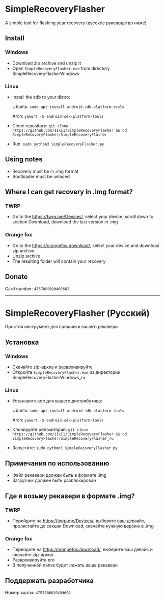 # SimpleRecoveryFlasher
A simple tool for flashing your recovery
(русское руководство ниже)

## Install

### Windows
  * Download zip archive and unzip it
  * Open `SimpleRecoveryFlasher.exe` from directory SimpleRecoveryFlasherWindows

### Linux
  * Install the adb to your distro:

    Ubuntu: `sudo apt install android-sdk-platform-tools`

    Arch: `yaourt -S android-sdk-platform-tools`
  
  * Clone repository: `git clone https://github.com/1IxI1/SimpleRecoveryFlasher && cd SimpleRecoveryFlasher/SimpleRecoveryFlasher`
  * Run: `sudo python3 SimpleRecoveryFlasher.py`

## Using notes

  * Recovery must be in .img format
  * Bootloader must be unloced

## Where I can get recovery in .img format?

### TWRP
  * Go to the https://twrp.me/Devices/, select your device, scroll down to section Download, download the last version in .img

### Orange fox
  * Go to the https://orangefox.download/, select your device and download zip archive
  * Unzip archive
  * The resulting folder will contain your recovery

## Donate
  Card number: `4757880020409662`
  
  
----------------------
  
  
# SimpleRecoveryFlasher (Русский)
Простой инструмент для прошивки вашего рекавери

## Установка

### Windows
  * Скачайте zip-архив и разархивируйте
  * Откройте `SimpleRecoveryFlasher.exe` из директории SimpleRecoveryFlasherWindows_ru

### Linux
  * Установите adb для вашего дистрибутива:

    Ubuntu: `sudo apt install android-sdk-platform-tools`

    Arch: `yaourt -S android-sdk-platform-tools`
  
  * Клонируйте репозиторий: `git clone https://github.com/1IxI1/SimpleRecoveryFlasher && cd SimpleRecoveryFlasher/SimpleRecoveryFlasher_ru`
  * Запустите: `sudo python3 SimpleRecoveryFlasher.py`

## Примечания по использованию

  * Файл рекавери должен быть в формате .img
  * Загрузчик должен быть разблокирован

## Где я возьму рекавери в формате .img?

### TWRP
  * Перейдите на https://twrp.me/Devices/, выберите ваш деваайс, пролистайте до секции Download, скачайте нужную версию в .img

### Orange fox
  * Перейдите на https://orangefox.download/, выберите ваш девайс и скачайте zip-архив
  * Разархивируйте его
  * В полученной папке будет лежать ваше рекавери
  
## Поддержать разработчика
  Номер карты: `4757880020409662`
